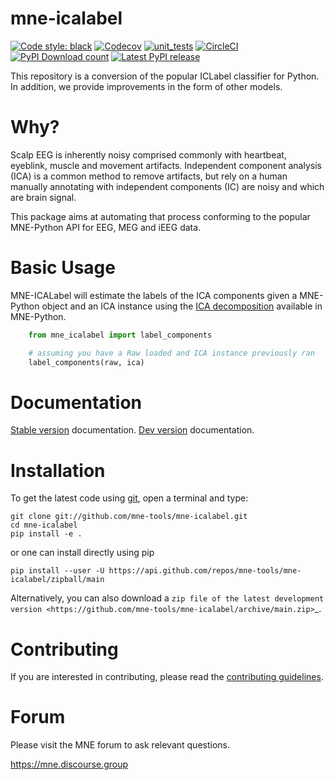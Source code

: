 # mne-icalabel

[![Code style: black](https://img.shields.io/badge/code%20style-black-000000.svg)](https://github.com/psf/black)
[![Codecov](https://codecov.io/gh/adam2392/mne-icalabel/branch/main/graph/badge.svg)](https://codecov.io/gh/adam2392/mne-icalabel)
[![unit_tests](https://github.com/adam2392/mne-icalabel/actions/workflows/unit_tests.yml/badge.svg?branch=main)](https://github.com/adam2392/mne-icalabel/actions/workflows/unit_tests.yml)
[![CircleCI](https://circleci.com/gh/adam2392/mne-icalabel/tree/main.svg?style=svg)](https://circleci.com/gh/adam2392/mne-icalabel/tree/main)
[![PyPI Download count](https://pepy.tech/badge/mne-icalabel)](https://pepy.tech/project/mne-icalabel)
[![Latest PyPI release](https://img.shields.io/pypi/v/mne-icalabel.svg)](https://pypi.org/project/mne-icalabel/)

This repository is a conversion of the popular ICLabel classifier for Python. In addition, we provide improvements in the form of other models.

# Why?

Scalp EEG is inherently noisy comprised commonly with heartbeat, eyeblink, muscle and movement artifacts. Independent component analysis (ICA) is a common method to remove artifacts, but rely on a human manually annotating with independent components (IC) are noisy and which are brain signal.

This package aims at automating that process conforming to the popular MNE-Python API for EEG, MEG and iEEG data.

# Basic Usage

MNE-ICALabel will estimate the labels of the ICA components given
a MNE-Python object and an ICA instance using the [ICA decomposition](https://mne.tools/stable/generated/mne.preprocessing.ICA.html) available
in MNE-Python.

```Python
    from mne_icalabel import label_components

    # assuming you have a Raw loaded and ICA instance previously ran
    label_components(raw, ica)
```

# Documentation
[Stable version](https://mne.tools/mne-icalabel/stable/index.html) documentation.
[Dev version](https://mne.tools/mne-icalabel/dev/index.html) documentation.

# Installation

To get the latest code using [git](https://git-scm.com/), open a terminal and type:

    git clone git://github.com/mne-tools/mne-icalabel.git
    cd mne-icalabel
    pip install -e .    

or one can install directly using pip

    pip install --user -U https://api.github.com/repos/mne-tools/mne-icalabel/zipball/main

Alternatively, you can also download a
`zip file of the latest development version <https://github.com/mne-tools/mne-icalabel/archive/main.zip>`_.

# Contributing

If you are interested in contributing, please read the [contributing guidelines](https://github.com/mne-tools/mne-icalabel/main/CONTRIBUTING.md).


# Forum

Please visit the MNE forum to ask relevant questions.

https://mne.discourse.group